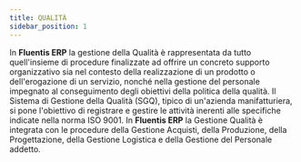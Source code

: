 ```yaml
---
title: QUALITÀ
sidebar_position: 1
---
```


In **Fluentis ERP** la gestione della Qualità è rappresentata da tutto quell'insieme di procedure finalizzate ad offrire un concreto supporto organizzativo sia nel contesto della realizzazione di un prodotto o dell'erogazione di un servizio, nonché nella gestione del personale impegnato al conseguimento degli obiettivi della politica della qualità.
Il Sistema di Gestione della Qualità (SGQ), tipico di un'azienda manifatturiera, si pone l'obiettivo di registrare e gestire le attività inerenti alle specifiche indicate nella norma ISO 9001.
In **Fluentis ERP** la Gestione Qualità è integrata con le procedure della Gestione Acquisti, della Produzione, della Progettazione, della Gestione Logistica e della Gestione del Personale addetto.






